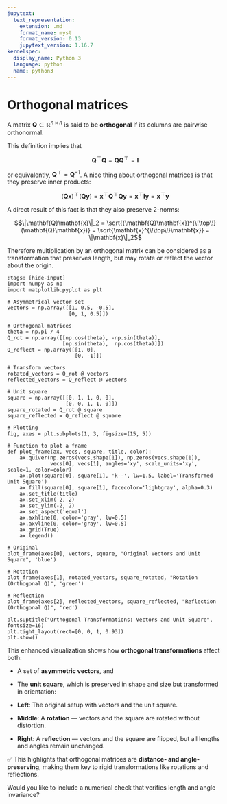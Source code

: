 ```yaml
---
jupytext:
  text_representation:
    extension: .md
    format_name: myst
    format_version: 0.13
    jupytext_version: 1.16.7
kernelspec:
  display_name: Python 3
  language: python
  name: python3
---
```

# Orthogonal matrices

A matrix $\mathbf{Q} \in \mathbb{R}^{n \times n}$ is said to be
**orthogonal** if its columns are pairwise orthonormal.


This definition implies that

$$\mathbf{Q}^{\!\top\!} \mathbf{Q} = \mathbf{Q}\mathbf{Q}^{\!\top\!} = \mathbf{I}$$

or equivalently, $\mathbf{Q}^{\!\top\!} = \mathbf{Q}^{-1}$. A nice thing
about orthogonal matrices is that they preserve inner products:

$$(\mathbf{Q}\mathbf{x})^{\!\top\!}(\mathbf{Q}\mathbf{y}) = \mathbf{x}^{\!\top\!} \mathbf{Q}^{\!\top\!} \mathbf{Q}\mathbf{y} = \mathbf{x}^{\!\top\!} \mathbf{I}\mathbf{y} = \mathbf{x}^{\!\top\!}\mathbf{y}$$

A direct result of this fact is that they also preserve 2-norms:

$$\|\mathbf{Q}\mathbf{x}\|_2 = \sqrt{(\mathbf{Q}\mathbf{x})^{\!\top\!}(\mathbf{Q}\mathbf{x})} = \sqrt{\mathbf{x}^{\!\top\!}\mathbf{x}} = \|\mathbf{x}\|_2$$

Therefore multiplication by an orthogonal matrix can be considered as a
transformation that preserves length, but may rotate or reflect the
vector about the origin.

```{code-cell} ipython3
:tags: [hide-input]
import numpy as np
import matplotlib.pyplot as plt

# Asymmetrical vector set
vectors = np.array([[1, 0.5, -0.5],
                    [0, 1, 0.5]])

# Orthogonal matrices
theta = np.pi / 4
Q_rot = np.array([[np.cos(theta), -np.sin(theta)],
                  [np.sin(theta),  np.cos(theta)]])
Q_reflect = np.array([[1, 0],
                      [0, -1]])

# Transform vectors
rotated_vectors = Q_rot @ vectors
reflected_vectors = Q_reflect @ vectors

# Unit square
square = np.array([[0, 1, 1, 0, 0],
                   [0, 0, 1, 1, 0]])
square_rotated = Q_rot @ square
square_reflected = Q_reflect @ square

# Plotting
fig, axes = plt.subplots(1, 3, figsize=(15, 5))

# Function to plot a frame
def plot_frame(ax, vecs, square, title, color):
    ax.quiver(np.zeros(vecs.shape[1]), np.zeros(vecs.shape[1]),
              vecs[0], vecs[1], angles='xy', scale_units='xy', scale=1, color=color)
    ax.plot(square[0], square[1], 'k--', lw=1.5, label='Transformed Unit Square')
    ax.fill(square[0], square[1], facecolor='lightgray', alpha=0.3)
    ax.set_title(title)
    ax.set_xlim(-2, 2)
    ax.set_ylim(-2, 2)
    ax.set_aspect('equal')
    ax.axhline(0, color='gray', lw=0.5)
    ax.axvline(0, color='gray', lw=0.5)
    ax.grid(True)
    ax.legend()

# Original
plot_frame(axes[0], vectors, square, "Original Vectors and Unit Square", 'blue')

# Rotation
plot_frame(axes[1], rotated_vectors, square_rotated, "Rotation (Orthogonal Q)", 'green')

# Reflection
plot_frame(axes[2], reflected_vectors, square_reflected, "Reflection (Orthogonal Q)", 'red')

plt.suptitle("Orthogonal Transformations: Vectors and Unit Square", fontsize=16)
plt.tight_layout(rect=[0, 0, 1, 0.93])
plt.show()
```

This enhanced visualization shows how **orthogonal transformations** affect both:

* A set of **asymmetric vectors**, and

* The **unit square**, which is preserved in shape and size but transformed in orientation:

* **Left**: The original setup with vectors and the unit square.

* **Middle**: A **rotation** — vectors and the square are rotated without distortion.

* **Right**: A **reflection** — vectors and the square are flipped, but all lengths and angles remain unchanged.

✅ This highlights that orthogonal matrices are **distance- and angle-preserving**, making them key to rigid transformations like rotations and reflections.

Would you like to include a numerical check that verifies length and angle invariance?

